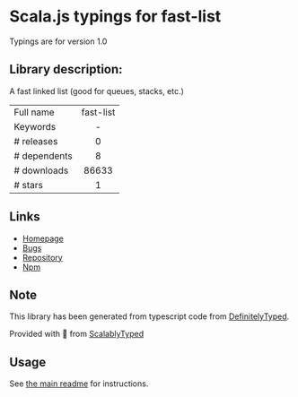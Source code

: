 
# Scala.js typings for fast-list

Typings are for version 1.0

## Library description:
A fast linked list (good for queues, stacks, etc.)

|                    |                 |
| ------------------ | :-------------: |
| Full name          | fast-list |
| Keywords           | - |
| # releases         | 0 |
| # dependents       | 8 |
| # downloads        | 86633 |
| # stars            | 1 |

## Links
- [Homepage](https://github.com/isaacs/fast-list#readme)
- [Bugs](https://github.com/isaacs/fast-list/issues)
- [Repository](https://github.com/isaacs/fast-list)
- [Npm](https://www.npmjs.com/package/fast-list)
    


## Note
This library has been generated from typescript code from [DefinitelyTyped](https://definitelytyped.org).

Provided with :purple_heart: from [ScalablyTyped](https://github.com/oyvindberg/ScalablyTyped)

## Usage
See [the main readme](../../readme.md) for instructions.


